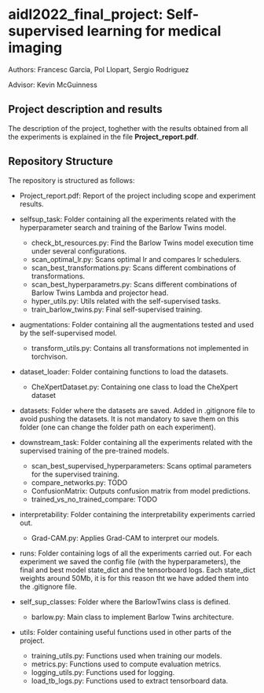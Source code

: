 # aidl2022_final_project: Self-supervised learning for medical imaging

Authors: Francesc Garcia, Pol Llopart, Sergio Rodriguez

Advisor: Kevin McGuinness

## Project description and results

The description of the project, toghether with the results obtained from all the experiments is explained in the file **Project_report.pdf**.

## Repository Structure

The repository is structured as follows:

- Project_report.pdf: Report of the project including scope and experiment results.

- selfsup_task: Folder containing all the experiments related with the hyperparameter search and training of the Barlow Twins model.
  - check_bt_resources.py: Find the Barlow Twins model execution time under several configurations. 
  - scan_optimal_lr.py: Scans optimal lr and compares lr schedulers.
  - scan_best_transformations.py: Scans different combinations of transformations.
  - scan_best_hyperparametrs.py: Scans different combinations of Barlow Twins Lambda and projector head.
  - hyper_utils.py: Utils related with the self-supervised tasks.
  - train_barlow_twins.py: Final self-supervised training.
  
- augmentations: Folder containing all the augmentations tested and used by the self-supervised model.
  - transform_utils.py: Contains all transformations not implemented in torchvison.
  
- dataset_loader: Folder containing functions to load the datasets.
  - CheXpertDataset.py: Containing one class to load the CheXpert dataset
  
- datasets: Folder where the datasets are saved. Added in .gitignore file to avoid pushing the datasets. It is not mandatory to save them on this folder (one can change the folder path on each experiment).

- downstream_task: Folder containing all the experiments related with the supervised training of the pre-trained models.
  - scan_best_supervised_hyperparameters: Scans optimal parameters for the supervised training.
  - compare_networks.py: TODO
  - ConfusionMatrix: Outputs confusion matrix from model predictions.
  - trained_vs_no_trained_compare: TODO
  
- interpretability: Folder containing the interpretability experiments carried out.
  - Grad-CAM.py: Applies Grad-CAM to interpret our models.
  
- runs: Folder containing logs of all the experiments carried out. For each experiment we saved the config file (with the hyperparameters), the final and best model state_dict and the tensorboard logs. Each state_dict weights around 50Mb, it is for this reason tht we have added them into the .gitignore file.

- self_sup_classes: Folder where the BarlowTwins class is defined.
  - barlow.py: Main class to implement Barlow Twins architecture.
 
- utils: Folder containing useful functions used in other parts of the project.
  - training_utils.py: Functions used when training our models.
  - metrics.py: Functions used to compute evaluation metrics.
  - logging_utils.py: Functions used for logging.
  - load_tb_logs.py: Functions used to extract tensorboard data.
